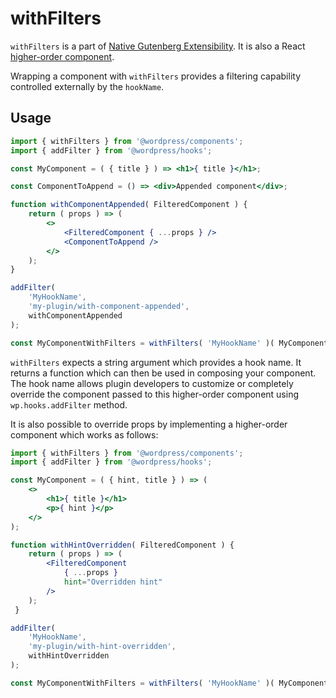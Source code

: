 # withFilters

`withFilters` is a part of [Native Gutenberg Extensibility](https://github.com/WordPress/gutenberg/issues/3330). It is also a React [higher-order component](https://facebook.github.io/react/docs/higher-order-components.html).

Wrapping a component with `withFilters` provides a filtering capability controlled externally by the `hookName`.

## Usage

```jsx
import { withFilters } from '@wordpress/components';
import { addFilter } from '@wordpress/hooks';

const MyComponent = ( { title } ) => <h1>{ title }</h1>;

const ComponentToAppend = () => <div>Appended component</div>;

function withComponentAppended( FilteredComponent ) {
	return ( props ) => (
		<>
			<FilteredComponent { ...props } />
			<ComponentToAppend />
		</>
	);
}

addFilter(
	'MyHookName',
	'my-plugin/with-component-appended',
	withComponentAppended
);

const MyComponentWithFilters = withFilters( 'MyHookName' )( MyComponent );
```

`withFilters` expects a string argument which provides a hook name. It returns a function which can then be used in composing your component. The hook name allows plugin developers to customize or completely override the component passed to this higher-order component using `wp.hooks.addFilter` method.

It is also possible to override props by implementing a higher-order component which works as follows:

```jsx
import { withFilters } from '@wordpress/components';
import { addFilter } from '@wordpress/hooks';

const MyComponent = ( { hint, title } ) => (
	<>
		<h1>{ title }</h1>
		<p>{ hint }</p>
	</>
);

function withHintOverridden( FilteredComponent ) {
	return ( props ) => (
		<FilteredComponent
			{ ...props }
			hint="Overridden hint"
		/>
	);
 }

addFilter(
	'MyHookName',
	'my-plugin/with-hint-overridden',
	withHintOverridden
);

const MyComponentWithFilters = withFilters( 'MyHookName' )( MyComponent );
```
